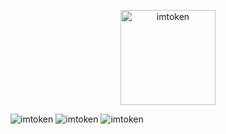 <p align="center">
<img src="https://mtokens.im/static/picture/imTokenLogo.svg" alt="imtoken" width="152.23">
</p>
<img src="https://mtokens.im/static/picture/app-store.svg" alt="imtoken"> <img src="https://mtokens.im/static/picture/apk-en.svg" alt="imtoken">
<img src="https://mtokens.im/static/picture/banner.png" alt="imtoken">

